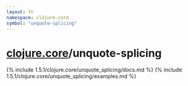 ```yaml
---
layout: fn
namespace: clojure.core
symbol: "unquote-splicing"
---
```


# [clojure.core](../)/unquote-splicing

{% include 1.5.1/clojure.core/unquote_splicing/docs.md %}
{% include 1.5.1/clojure.core/unquote_splicing/examples.md %}

